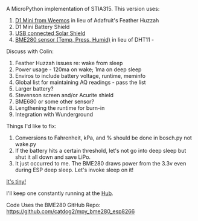 A MicroPython implementation of STIA315.   This version uses:

1. [D1 Mini from Weemos](https://tinyurl.com/yc5p8gho) in lieu of Adafruit's Feather Huzzah
2. D1 Mini Battery Shield
3. [USB connected Solar Shield](https://tinyurl.com/y77dqpdg)
4. [BME280 sensor (Temp, Press, Humid)](https://tinyurl.com/yafl3h9x) in lieu of DHT11 - 

Discuss with Colin:

1. Feather Huzzah issues re: wake from sleep
2. Power usage - 120ma on wake; 1ma on deep sleep
3. Enviros to include battery voltage, runtime, meminfo
4. Global list for maintaining AQ readings - pass the list 
5. Larger battery?
6. Stevenson screen and/or Acurite shield
7. BME680 or some other sensor?  
8. Lengthening the runtime for burn-in
9. Integration with Wunderground

Things I'd like to fix:

1.  Conversions to Fahrenheit, kPa, and % should be done in bosch.py not wake.py
2.  If the battery hits a certain threshold, let's not go into deep sleep but shut it all down and save LiPo.
3.  It just occurred to me.  The BME280 draws power from the 3.3v even during ESP deep sleep.  Let's invoke sleep on it!

[It's tiny!](https://github.com/GeorgetownMakerHubOrg/air-quality/blob/master/D1-STIA315.jpg) 

I'll keep one constantly running at the [Hub](https://io.adafruit.com/fpgirard/dashboards/school).

Code Uses the BME280 GitHub Repo:   https://github.com/catdog2/mpy_bme280_esp8266

